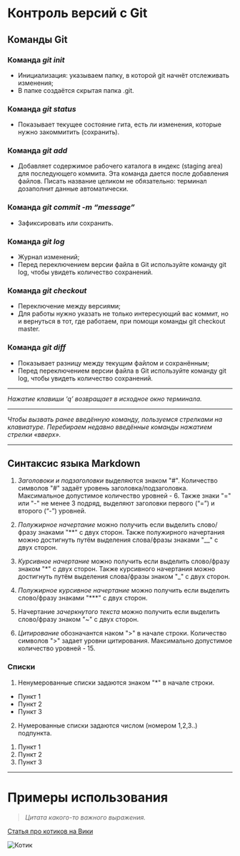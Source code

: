 # Контроль версий с Git
## __Команды Git__

### Команда *git init*
* Инициализация: указываем папку, в которой git начнёт отслеживать изменения;
* В папке создаётся скрытая папка .git.

### Команда *git status*
* Показывает текущее состояние гита, есть  ли изменения, которые нужно закоммитить (сохранить).

### Команда *git add*
* Добавляет содержимое рабочего каталога  в индекс (staging area) для последующего коммита. Эта команда дается после добавления файлов. Писать название целиком не обязательно: терминал дозаполнит данные автоматически.

### Команда *git commit -m “message”*
* Зафиксировать или сохранить.

### Команда *git log*
* Журнал изменений;
* Перед переключением версии файла в Git используйте команду git log, чтобы увидеть количество сохранений.

### Команда *git checkout*
* Переключение между версиями;
* Для работы нужно указать не только интересующий вас коммит, но и вернуться  в тот, где работаем, при помощи команды  git checkout master.

### Команда *git diff*
* Показывает разницу между текущим файлом и сохранённым;
* Перед переключением версии файла в Git используйте команду git log, чтобы увидеть количество сохранений.

***
*Нажатие клавиши ‘q’ возвращает  в исходное окно терминала.*
***
*Чтобы вызвать ранее введённую команду, пользуемся стрелками на клавиатуре. Перебираем недавно введённые команды нажатием стрелки «вверх».*
***

## __Синтаксис языка Markdown__
1. _Заголовоки и подзаголовки_ выделяются знаком "#". Количество символов "#" задаёт уровень заголовка/подзаголовка. Максимальное допустимое количество уровней - 6. Также знаки "=" или "-" не менее 3 подряд, выделяют заголовки  первого (“=”) и второго (“-”) уровней.

2. _Полужирное начертание_ можно получить если выделить слово/фразу знаками "**" с двух сторон. Также полужирного начертания можно достигнуть путём выделения слова/фразы знаками "__" с двух сторон.

3. _Курсивное начертание_ можно получить если выделить слово/фразу знаком "*" с двух сторон. Также курсивного начертания можно достигнуть путём выделения слова/фразы знаком "_" с двух сторон.

4. _Полужирное курсивное начертание_ можно получить если выделить слово/фразу знаками "***" с двух сторон.

5. Начертание _зачеркнутого текста_ можно получить если выделить слово/фразу знаком "~" с двух сторон.

6. _Цитирование_ обозначантся наком ">" в начале строки. Количество символов ">" задает уровни цитирования. Максимально допустимое количество уровней - 15.

### __Списки__

1. Ненумерованные списки задаются знаком "*" в начале строки.
* Пункт 1
* Пункт 2
* Пункт 3

2. Нумерованные списки задаются числом (номером 1,2,3..) подпункта.
1) Пункт 1
2) Пункт 2
3) Пункт 3


***
# Примеры использования
> *Цитата какого-то важного выражения.*

[Статья про котиков на Вики](https://ru.wikipedia.org/wiki/%D0%9A%D0%BE%D1%88%D0%BA%D0%B0)

![Котик](cat.jpg)
